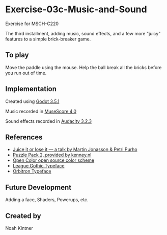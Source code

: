 # Exercise-03c-Music-and-Sound

Exercise for MSCH-C220

The third installment, adding music, sound effects, and a few more "juicy" features to a simple brick-breaker game.

## To play

Move the paddle using the mouse. Help the ball break all the bricks before you run out of time.


## Implementation

Created using [Godot 3.5.1](https://godotengine.org/download)

Music recorded in [MuseScore 4.0](https://musescore.org/en)

Sound effects recorded in [Audacity 3.2.3](https://www.audacityteam.org/)

## References
 * [Juice it or lose it — a talk by Martin Jonasson & Petri Purho](https://www.youtube.com/watch?v=Fy0aCDmgnxg)
 * [Puzzle Pack 2, provided by kenney.nl](https://kenney.nl/assets/puzzle-pack-2)
 * [Open Color open source color scheme](https://yeun.github.io/open-color/)
 * [League Gothic Typeface](https://www.theleagueofmoveabletype.com/league-gothic)
 * [Orbitron Typeface](https://www.theleagueofmoveabletype.com/orbitron)
 
 ## Future Development

Adding a face, Shaders, Powerups, etc.

## Created by 

Noah Kintner
